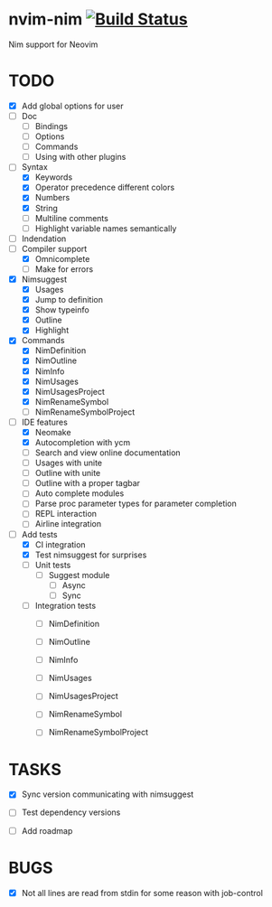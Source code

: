 # nvim-nim [![Build Status](https://travis-ci.org/baabelfish/nvim-nim.svg?branch=master)](https://travis-ci.org/baabelfish/nvim-nim)
Nim support for Neovim

# TODO
- [x] Add global options for user
- [ ] Doc
    - [ ] Bindings
    - [ ] Options
    - [ ] Commands
    - [ ] Using with other plugins
- [ ] Syntax
    - [x] Keywords
    - [x] Operator precedence different colors
    - [x] Numbers
    - [x] String
    - [ ] Multiline comments
    - [ ] Highlight variable names semantically
- [ ] Indendation
- [ ] Compiler support
    - [x] Omnicomplete
    - [ ] Make for errors
- [x] Nimsuggest
    - [x] Usages
    - [x] Jump to definition
    - [x] Show typeinfo
    - [x] Outline
    - [x] Highlight
- [x] Commands
    - [x] NimDefinition
    - [x] NimOutline
    - [x] NimInfo
    - [x] NimUsages
    - [x] NimUsagesProject
    - [x] NimRenameSymbol
    - [ ] NimRenameSymbolProject
- [ ] IDE features
    - [x] Neomake
    - [x] Autocompletion with ycm
    - [ ] Search and view online documentation
    - [ ] Usages with unite
    - [ ] Outline with unite
    - [ ] Outline with a proper tagbar
    - [ ] Auto complete modules
    - [ ] Parse proc parameter types for parameter completion
    - [ ] REPL interaction
    - [ ] Airline integration
- [ ] Add tests
    - [x] CI integration
    - [x] Test nimsuggest for surprises
    - [ ] Unit tests
        - [ ] Suggest module
            - [ ] Async
            - [ ] Sync
    - [ ] Integration tests
        - [ ] NimDefinition
        - [ ] NimOutline
        - [ ] NimInfo
        - [ ] NimUsages
        - [ ] NimUsagesProject
        - [ ] NimRenameSymbol
        - [ ] NimRenameSymbolProject


# TASKS
- [x] Sync version communicating with nimsuggest
- [ ] Test dependency versions
- [ ] Add roadmap


# BUGS
- [x] Not all lines are read from stdin for some reason with job-control
